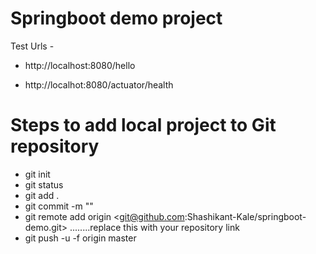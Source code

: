 # Springboot demo project

Test Urls -

* http://localhost:8080/hello

* http://localhot:8080/actuator/health


# Steps to add local project to Git repository
* git init
* git status
* git add .
* git commit -m "<comments>"
* git remote add origin <git@github.com:Shashikant-Kale/springboot-demo.git> ........replace this with your repository link
* git push -u -f origin master




